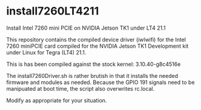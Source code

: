 install7260LT4211
=================

Install Intel 7260 mini PCIE on NVIDIA Jetson TK1 under LT4 21.1

This repository contains the compiled device driver (iwlwifi) for the Intel 7260 miniPCIE card compiled for the NVIDIA Jetson TK1 Development kit under Linux for Tegra (LT4) 21.1.

This is has been compiled against the stock kernel: 3.10.40-g8c4516e

The install7260Driver.sh is rather brutish in that it installs the needed firmware and modules as needed. Because the GPIO 191 signals need to be manipuated at boot time, the script also overwrites rc.local.

Modify as appropriate for your situation.
